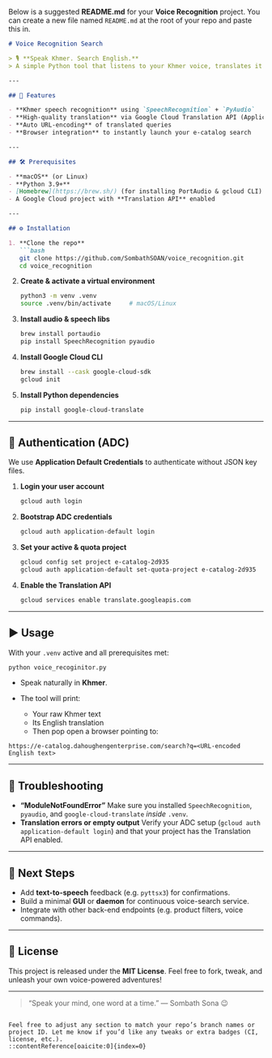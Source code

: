 Below is a suggested **README.md** for your **Voice Recognition** project. You can create a new file named `README.md` at the root of your repo and paste this in.

````markdown
# Voice Recognition Search

> 🎙️ **Speak Khmer. Search English.**  
> A simple Python tool that listens to your Khmer voice, translates it to English via Google Cloud Translation, and opens your e-catalog search in a browser.

---

## 🚀 Features

- **Khmer speech recognition** using `SpeechRecognition` + `PyAudio`
- **High-quality translation** via Google Cloud Translation API (Application Default Credentials)
- **Auto URL-encoding** of translated queries  
- **Browser integration** to instantly launch your e-catalog search

---

## 🛠️ Prerequisites

- **macOS** (or Linux)  
- **Python 3.9+**  
- [Homebrew](https://brew.sh/) (for installing PortAudio & gcloud CLI)  
- A Google Cloud project with **Translation API** enabled  

---

## ⚙️ Installation

1. **Clone the repo**  
   ```bash
   git clone https://github.com/SombathSOAN/voice_recognition.git
   cd voice_recognition
````

2. **Create & activate a virtual environment**

   ```bash
   python3 -m venv .venv
   source .venv/bin/activate     # macOS/Linux
   ```

3. **Install audio & speech libs**

   ```bash
   brew install portaudio
   pip install SpeechRecognition pyaudio
   ```

4. **Install Google Cloud CLI**

   ```bash
   brew install --cask google-cloud-sdk
   gcloud init
   ```

5. **Install Python dependencies**

   ```bash
   pip install google-cloud-translate
   ```

---

## 🔑 Authentication (ADC)

We use **Application Default Credentials** to authenticate without JSON key files.

1. **Login your user account**

   ```bash
   gcloud auth login
   ```

2. **Bootstrap ADC credentials**

   ```bash
   gcloud auth application-default login
   ```

3. **Set your active & quota project**

   ```bash
   gcloud config set project e-catalog-2d935
   gcloud auth application-default set-quota-project e-catalog-2d935
   ```

4. **Enable the Translation API**

   ```bash
   gcloud services enable translate.googleapis.com
   ```

---

## ▶️ Usage

With your `.venv` active and all prerequisites met:

```bash
python voice_recoginitor.py
```

* Speak naturally in **Khmer**.
* The tool will print:

  * Your raw Khmer text
  * Its English translation
  * Then pop open a browser pointing to:

```
https://e-catalog.dahoughengenterprise.com/search?q=<URL-encoded English text>
```

---

## 📝 Troubleshooting

* **“ModuleNotFoundError”**
  Make sure you installed `SpeechRecognition`, `pyaudio`, and `google-cloud-translate` *inside* `.venv`.
* **Translation errors or empty output**
  Verify your ADC setup (`gcloud auth application-default login`) and that your project has the Translation API enabled.

---

## 🔭 Next Steps

* Add **text-to-speech** feedback (e.g. `pyttsx3`) for confirmations.
* Build a minimal **GUI** or **daemon** for continuous voice-search service.
* Integrate with other back-end endpoints (e.g. product filters, voice commands).

---

## 📄 License

This project is released under the **MIT License**.
Feel free to fork, tweak, and unleash your own voice-powered adventures!

---

> “Speak your mind, one word at a time.”
> — Sombath Sona 😉

```

Feel free to adjust any section to match your repo’s branch names or project ID. Let me know if you’d like any tweaks or extra badges (CI, license, etc.).
::contentReference[oaicite:0]{index=0}
```
